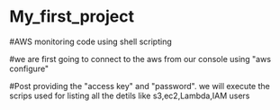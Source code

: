 # My_first_project
#AWS monitoring code using shell scripting

#we are first going to connect to the aws from our console using
"aws configure"

#Post providing the "access key" and "password". we will execute the scrips used for listing all the detils like s3,ec2,Lambda,IAM users
